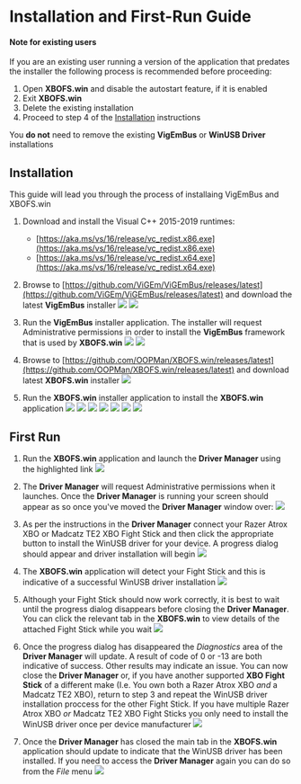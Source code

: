 # Installation and First-Run Guide

#### Note for existing users
If you are an existing user running a version of the application that predates the installer the following process
is recommended before proceeding:

01. Open **XBOFS.win** and disable the autostart feature, if it is enabled
02. Exit **XBOFS.win**
03. Delete the existing installation
04. Proceed to step 4 of the [Installation](#installation) instructions

You **do not** need to remove the existing **VigEmBus** or **WinUSB Driver** installations

## Installation
This guide will lead you through the process of installaing VigEmBus and XBOFS.win

01. Download and install the Visual C++ 2015-2019 runtimes:
    
    * [https://aka.ms/vs/16/release/vc_redist.x86.exe](https://aka.ms/vs/16/release/vc_redist.x86.exe)
    * [https://aka.ms/vs/16/release/vc_redist.x64.exe](https://aka.ms/vs/16/release/vc_redist.x64.exe)
    
02. Browse  to [https://github.com/ViGEm/ViGEmBus/releases/latest](https://github.com/ViGEm/ViGEmBus/releases/latest) and download the 
    latest **VigEmBus** installer
![](images/installation_guide/vigembus_download_01.png)
![](images/installation_guide/vigembus_download_02.png)

03. Run the **VigEmBus** installer application. The installer will request Administrative permissions in order to install the
    **VigEmBus** framework that is used by **XBOFS.win**
![](images/installation_guide/vigembus_install_01.png)
![](images/installation_guide/vigembus_install_02.png)

04. Browse to [https://github.com/OOPMan/XBOFS.win/releases/latest](https://github.com/OOPMan/XBOFS.win/releases/latest) and download  
    latest **XBOFS.win** installer
![](images/installation_guide/xbofs.win_download_01.png)

05. Run the **XBOFS.win** installer application to install the **XBOFS.win** application
![](images/installation_guide/xbofs.win_install_01.png)
![](images/installation_guide/xbofs.win_install_02.png)
![](images/installation_guide/xbofs.win_install_03.png)
![](images/installation_guide/xbofs.win_install_04.png)
![](images/installation_guide/xbofs.win_install_05.png)
![](images/installation_guide/xbofs.win_install_06.png)
![](images/installation_guide/xbofs.win_install_07.png)

## First Run
01. Run the **XBOFS.win** application and launch the **Driver Manager** using the highlighted link
![](images/first_run_guide/xbofs.win_first_run_01.png)

02. The **Driver Manager** will request Administrative permissions when it launches. Once the **Driver Manager** is running your screen
    should appear as so once you've moved the **Driver Manager** window over:
![](images/first_run_guide/xbofs.win_first_run_02.png)

03. As per the instructions in the **Driver Manager** connect your Razer Atrox XBO or Madcatz TE2 XBO Fight Stick and then click the 
    appropriate button to install the WinUSB driver for your device. A progress dialog should appear and driver installation will begin
![](images/first_run_guide/xbofs.win_first_run_03.png)

04. The **XBOFS.win** application will detect your Fight Stick and this is indicative of a successful WinUSB driver installation
![](images/first_run_guide/xbofs.win_first_run_04.png)

05. Although your Fight Stick should now work correctly, it is best to wait until the progress dialog disappears before closing the 
    **Driver Manager**. You can click the relevant tab in the **XBOFS.win** to view details of the attached Fight Stick while you wait
![](images/first_run_guide/xbofs.win_first_run_05.png)

06. Once the progress dialog has disappeared the *Diagnostics* area of the **Driver Manager** will update. A result of code of 0 or -13 are
    both indicative of success. Other results may indicate an issue. You can now close the **Driver Manager** or, if you have another
    supported **XBO Fight Stick** of a different make (I.e. You own both a Razer Atrox XBO *and* a Madcatz TE2 XBO), return to step 3 and
    repeat the WinUSB driver installation proccess for the other Fight Stick. If you have multiple Razer Atrox XBO *or* Madcatz TE2 XBO Fight 
    Sticks you only need to install the WinUSB driver once per device manufacturer
![](images/first_run_guide/xbofs.win_first_run_06.png)

07. Once the **Driver Manager** has closed the main tab in the **XBOFS.win** application should update to indicate that the WinUSB
    driver has been installed. If you need to access the **Driver Manager** again you can do so from the *File* menu
![](images/first_run_guide/xbofs.win_first_run_07.png)

